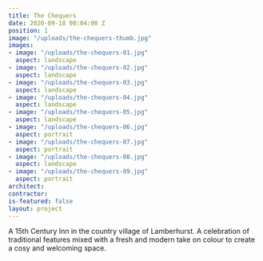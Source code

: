 ```yaml
---
title: The Chequers
date: 2020-09-18 00:04:00 Z
position: 1
image: "/uploads/the-chequers-thumb.jpg"
images:
- image: "/uploads/the-chequers-01.jpg"
  aspect: landscape
- image: "/uploads/the-chequers-02.jpg"
  aspect: landscape
- image: "/uploads/the-chequers-03.jpg"
  aspect: landscape
- image: "/uploads/the-chequers-04.jpg"
  aspect: landscape
- image: "/uploads/the-chequers-05.jpg"
  aspect: landscape
- image: "/uploads/the-chequers-06.jpg"
  aspect: portrait
- image: "/uploads/the-chequers-07.jpg"
  aspect: portrait
- image: "/uploads/the-chequers-08.jpg"
  aspect: landscape
- image: "/uploads/the-chequers-09.jpg"
  aspect: portrait
architect: 
contractor: 
is-featured: false
layout: project
---
```


A 15th Century Inn in the country village of Lamberhurst. A celebration of traditional features mixed with a fresh and modern take on colour to create a cosy and welcoming space.